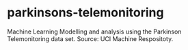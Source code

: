 # parkinsons-telemonitoring
Machine Learning Modelling and analysis using the Parkinson Telemonitoring data set.
Source: UCI Machine Respositoty.
